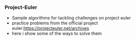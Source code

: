 ### Project-Euler
- Sample algorithms for tackling challenges on project euler
- practice problems from the official project euler:https://projecteuler.net/archives
- here i show some of the ways to solve them
